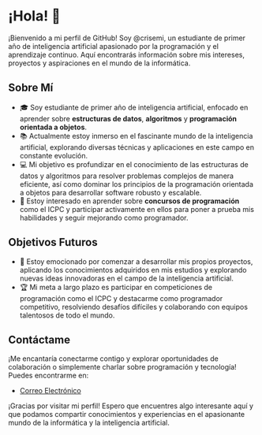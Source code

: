 # ¡Hola! 👋

¡Bienvenido a mi perfil de GitHub! Soy @crisemi, un estudiante de primer año de inteligencia artificial apasionado por la programación y el aprendizaje continuo. Aquí encontrarás información sobre mis intereses, proyectos y aspiraciones en el mundo de la informática.

## Sobre Mí

- 🎓 Soy estudiante de primer año de inteligencia artificial, enfocado en aprender sobre **estructuras de datos**, **algoritmos** y **programación orientada a objetos**.
- 📚 Actualmente estoy inmerso en el fascinante mundo de la inteligencia artificial, explorando diversas técnicas y aplicaciones en este campo en constante evolución.
- 💻 Mi objetivo es profundizar en el conocimiento de las estructuras de datos y algoritmos para resolver problemas complejos de manera eficiente, así como dominar los principios de la programación orientada a objetos para desarrollar software robusto y escalable.
- 🌱 Estoy interesado en aprender sobre **concursos de programación** como el ICPC y participar activamente en ellos para poner a prueba mis habilidades y seguir mejorando como programador.

<!---
## Proyectos Destacados

Aquí puedes encontrar una muestra de mis proyectos y contribuciones más destacados:

1. [Nombre del Proyecto 1](enlace): Breve descripción del proyecto y tecnologías utilizadas.
2. [Nombre del Proyecto 2](enlace): Breve descripción del proyecto y tecnologías utilizadas.
3. [Nombre del Proyecto 3](enlace): Breve descripción del proyecto y tecnologías utilizadas.
--->
## Objetivos Futuros

- 🚀 Estoy emocionado por comenzar a desarrollar mis propios proyectos, aplicando los conocimientos adquiridos en mis estudios y explorando nuevas ideas innovadoras en el campo de la inteligencia artificial.
- 🏆 Mi meta a largo plazo es participar en competiciones de programación como el ICPC y destacarme como programador competitivo, resolviendo desafíos difíciles y colaborando con equipos talentosos de todo el mundo.

## Contáctame

¡Me encantaría conectarme contigo y explorar oportunidades de colaboración o simplemente charlar sobre programación y tecnología! Puedes encontrarme en:

<!---
- [LinkedIn](enlace)
--->
- [Correo Electrónico](crisler795@gmail.com)

¡Gracias por visitar mi perfil! Espero que encuentres algo interesante aquí y que podamos compartir conocimientos y experiencias en el apasionante mundo de la informática y la inteligencia artificial.



<!---
crisemi/crisemi is a ✨ special ✨ repository because its `README.md` (this file) appears on your GitHub profile.
You can click the Preview link to take a look at your changes.
--->
